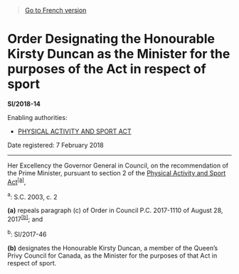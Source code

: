 > [Go to French version](/fr/Règlements/Textes%20réglementaires/2018/14.md)

# Order Designating the Honourable Kirsty Duncan as the Minister for the purposes of the Act in respect of sport

**SI/2018-14**

Enabling authorities: 
- [PHYSICAL ACTIVITY AND SPORT ACT](/en/Acts/Statutes%20of%20Canada/2003/c.%202.md)

Date registered: 7 February 2018

----------

Her Excellency the Governor General in Council, on the recommendation of the Prime Minister, pursuant to section 2 of the [Physical Activity and Sport Act](/en/Acts/Statutes%20of%20Canada/2003/c.%202.md)<sup><a href='#fn_81000-3-859-E_hq_13947'>[a]</a></sup>,

<a name='fn_81000-3-859-E_hq_13947'><sup>a</sup></a>: S.C. 2003, c. 2<br />

**(a)** repeals paragraph (c) of Order in Council P.C. 2017-1110 of August 28, 2017<sup><a href='#fn_81000-2-1107-E_hq_16217'>[b]</a></sup>; and

<a name='fn_81000-2-1107-E_hq_16217'><sup>b</sup></a>: SI/2017-46<br />



**(b)** designates the Honourable Kirsty Duncan, a member of the Queen’s Privy Council for Canada, as the Minister for the purposes of that Act in respect of sport.




